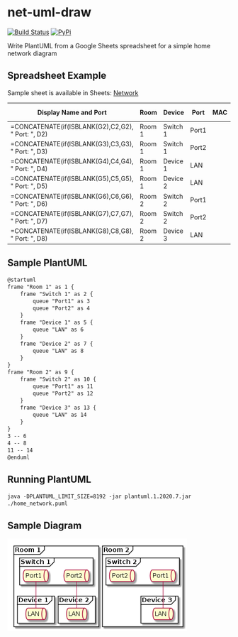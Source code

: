 # net-uml-draw

[![Build Status](https://travis-ci.org/j3p0uk/net-uml-draw.svg?branch=master)](https://travis-ci.org/j3p0uk/net-uml-draw) [![PyPi](https://img.shields.io/pypi/v/net-uml-draw.svg)](https://pypi.org/project/net-uml-draw/)

Write PlantUML from a Google Sheets spreadsheet for a simple home network diagram

## Spreadsheet Example

Sample sheet is available in Sheets:
[Network](https://docs.google.com/spreadsheets/d/1V2n9YHNBA8sUC7sSlY4Q5M0jMx4CI869Uz3AC0yTn9g/edit?usp=sharing)

|Display Name and Port                             |Room  |Device  |Port |MAC|Connect|Display Name|
|--------------------------------------------------|------|--------|-----|---|-------|------------|
|=CONCATENATE(if(ISBLANK(G2),C2,G2), " Port: ", D2)|Room 1|Switch 1|Port1|   |=A4    |            |
|=CONCATENATE(if(ISBLANK(G3),C3,G3), " Port: ", D3)|Room 1|Switch 1|Port2|   |=A5    |            |
|=CONCATENATE(if(ISBLANK(G4),C4,G4), " Port: ", D4)|Room 1|Device 1|LAN  |   |=A2    |            |
|=CONCATENATE(if(ISBLANK(G5),C5,G5), " Port: ", D5)|Room 1|Device 2|LAN  |   |=A3    |            |
|=CONCATENATE(if(ISBLANK(G6),C6,G6), " Port: ", D6)|Room 2|Switch 2|Port1|   |=A8    |            |
|=CONCATENATE(if(ISBLANK(G7),C7,G7), " Port: ", D7)|Room 2|Switch 2|Port2|   |       |            |
|=CONCATENATE(if(ISBLANK(G8),C8,G8), " Port: ", D8)|Room 2|Device 3|LAN  |   |=A6    |            |

## Sample PlantUML

```
@startuml
frame "Room 1" as 1 {
    frame "Switch 1" as 2 {
        queue "Port1" as 3
        queue "Port2" as 4
    }
    frame "Device 1" as 5 {
        queue "LAN" as 6
    }
    frame "Device 2" as 7 {
        queue "LAN" as 8
    }
}
frame "Room 2" as 9 {
    frame "Switch 2" as 10 {
        queue "Port1" as 11
        queue "Port2" as 12
    }
    frame "Device 3" as 13 {
        queue "LAN" as 14
    }
}
3 -- 6
4 -- 8
11 -- 14
@enduml
```

## Running PlantUML

```
java -DPLANTUML_LIMIT_SIZE=8192 -jar plantuml.1.2020.7.jar ./home_network.puml
```

## Sample Diagram

![Sample Diagram](https://github.com/j3p0uk/net-uml-draw/blob/master/sample/sample.png?raw=true)

